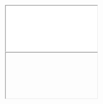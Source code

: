 <iframe src="./ASP.NET.Core/README.md"></iframe>

<iframe src="ttps://github.com/DevStarSJ/Study/blob/master/Blog/ASP.NET.Core/README.md"></iframe>
